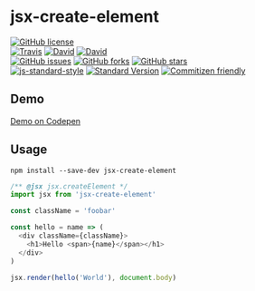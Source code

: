 # jsx-create-element

[![GitHub license](https://img.shields.io/github/license/pixelass/jsx-create-element.svg)](https://github.com/pixelass/jsx-create-element/blob/master/LICENSE)  
[![Travis](https://img.shields.io/travis/pixelass/jsx-create-element.svg)](https://travis-ci.org/pixelass/jsx-create-element)
[![David](https://img.shields.io/david/pixelass/jsx-create-element.svg)](https://david-dm.org/pixelass/jsx-create-element)
[![David](https://img.shields.io/david/dev/pixelass/jsx-create-element.svg)](https://david-dm.org/pixelass/chrome-extension-boilerplate#info=devDependencies&view=table)  
[![GitHub issues](https://img.shields.io/github/issues/pixelass/jsx-create-element.svg)](https://github.com/pixelass/jsx-create-element/issues)
[![GitHub forks](https://img.shields.io/github/forks/pixelass/jsx-create-element.svg)](https://github.com/pixelass/jsx-create-element/network)
[![GitHub stars](https://img.shields.io/github/stars/pixelass/jsx-create-element.svg)](https://github.com/pixelass/jsx-create-element/stargazers)  
[![js-standard-style](https://img.shields.io/badge/code%20style-standard-brightgreen.svg)](http://standardjs.com/)
[![Standard Version](https://img.shields.io/badge/release-standard%20version-brightgreen.svg)](https://github.com/conventional-changelog/standard-version)
[![Commitizen friendly](https://img.shields.io/badge/commitizen-friendly-brightgreen.svg)](http://commitizen.github.io/cz-cli/)

## Demo
 [Demo on Codepen](http://codepen.io/pixelass/pen/wWRRrB)
 
## Usage

```shell
npm install --save-dev jsx-create-element
```

```js
/** @jsx jsx.createElement */
import jsx from 'jsx-create-element'

const className = 'foobar'

const hello = name => (
  <div className={className}>
    <h1>Hello <span>{name}</span></h1>
  </div>
)

jsx.render(hello('World'), document.body)
```

